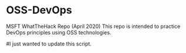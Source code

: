 # OSS-DevOps
MSFT WhatTheHack Repo (April 2020) This repo is intended to practice DevOps principles using OSS technologies.

#I just wanted to update this script.
